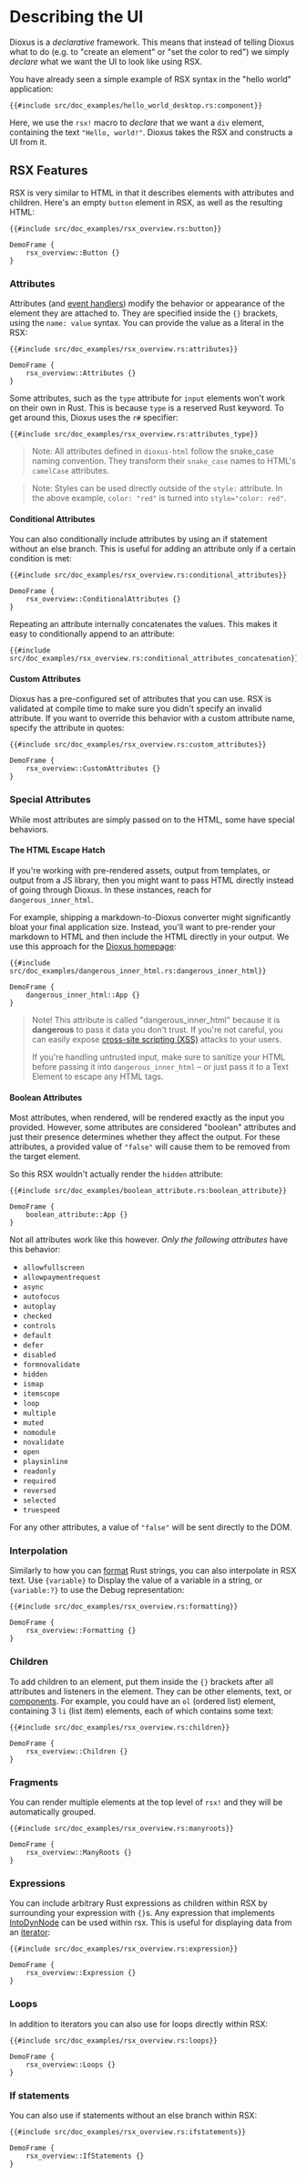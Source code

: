 # Describing the UI

Dioxus is a _declarative_ framework. This means that instead of telling Dioxus what to do (e.g. to "create an element" or "set the color to red") we simply _declare_ what we want the UI to look like using RSX.

You have already seen a simple example of RSX syntax in the "hello world" application:

```rust, no_run
{{#include src/doc_examples/hello_world_desktop.rs:component}}
```

Here, we use the `rsx!` macro to _declare_ that we want a `div` element, containing the text `"Hello, world!"`. Dioxus takes the RSX and constructs a UI from it.

## RSX Features

RSX is very similar to HTML in that it describes elements with attributes and children. Here's an empty `button` element in RSX, as well as the resulting HTML:

```rust, no_run
{{#include src/doc_examples/rsx_overview.rs:button}}
```

```inject-dioxus
DemoFrame {
	rsx_overview::Button {}
}
```

### Attributes

Attributes (and [event handlers](event_handlers.md)) modify the behavior or appearance of the element they are attached to. They are specified inside the `{}` brackets, using the `name: value` syntax. You can provide the value as a literal in the RSX:

```rust, no_run
{{#include src/doc_examples/rsx_overview.rs:attributes}}
```

```inject-dioxus
DemoFrame {
	rsx_overview::Attributes {}
}
```

Some attributes, such as the ``type`` attribute for ``input`` elements won't work on their own in Rust. This is because ``type`` is a reserved Rust keyword. To get around this, Dioxus uses the ``r#`` specifier:
```rust, no_run
{{#include src/doc_examples/rsx_overview.rs:attributes_type}}
```

> Note: All attributes defined in `dioxus-html` follow the snake_case naming convention. They transform their `snake_case` names to HTML's `camelCase` attributes.

> Note: Styles can be used directly outside of the `style:` attribute. In the above example, `color: "red"` is turned into `style="color: red"`.

#### Conditional Attributes

You can also conditionally include attributes by using an if statement without an else branch. This is useful for adding an attribute only if a certain condition is met:

```rust, no_run
{{#include src/doc_examples/rsx_overview.rs:conditional_attributes}}
```

```inject-dioxus
DemoFrame {
	rsx_overview::ConditionalAttributes {}
}
```

Repeating an attribute internally concatenates the values.
This makes it easy to conditionally append to an attribute:

```rust, no_run
{{#include src/doc_examples/rsx_overview.rs:conditional_attributes_concatenation}}
```

#### Custom Attributes

Dioxus has a pre-configured set of attributes that you can use. RSX is validated at compile time to make sure you didn't specify an invalid attribute. If you want to override this behavior with a custom attribute name, specify the attribute in quotes:

```rust, no_run
{{#include src/doc_examples/rsx_overview.rs:custom_attributes}}
```

```inject-dioxus
DemoFrame {
	rsx_overview::CustomAttributes {}
}
```

### Special Attributes

While most attributes are simply passed on to the HTML, some have special behaviors.

#### The HTML Escape Hatch

If you're working with pre-rendered assets, output from templates, or output from a JS library, then you might want to pass HTML directly instead of going through Dioxus. In these instances, reach for `dangerous_inner_html`.

For example, shipping a markdown-to-Dioxus converter might significantly bloat your final application size. Instead, you'll want to pre-render your markdown to HTML and then include the HTML directly in your output. We use this approach for the [Dioxus homepage](https://dioxuslabs.com):

```rust, no_run
{{#include src/doc_examples/dangerous_inner_html.rs:dangerous_inner_html}}
```

```inject-dioxus
DemoFrame {
	dangerous_inner_html::App {}
}
```
> Note! This attribute is called "dangerous_inner_html" because it is **dangerous** to pass it data you don't trust. If you're not careful, you can easily expose [cross-site scripting (XSS)](https://en.wikipedia.org/wiki/Cross-site_scripting) attacks to your users.
>
> If you're handling untrusted input, make sure to sanitize your HTML before passing it into `dangerous_inner_html` – or just pass it to a Text Element to escape any HTML tags.

#### Boolean Attributes

Most attributes, when rendered, will be rendered exactly as the input you provided. However, some attributes are considered "boolean" attributes and just their presence determines whether they affect the output. For these attributes, a provided value of `"false"` will cause them to be removed from the target element.

So this RSX wouldn't actually render the `hidden` attribute:

```rust, no_run
{{#include src/doc_examples/boolean_attribute.rs:boolean_attribute}}
```

```inject-dioxus
DemoFrame {
	boolean_attribute::App {}
}
```

Not all attributes work like this however. _Only the following attributes_ have this behavior:

- `allowfullscreen`
- `allowpaymentrequest`
- `async`
- `autofocus`
- `autoplay`
- `checked`
- `controls`
- `default`
- `defer`
- `disabled`
- `formnovalidate`
- `hidden`
- `ismap`
- `itemscope`
- `loop`
- `multiple`
- `muted`
- `nomodule`
- `novalidate`
- `open`
- `playsinline`
- `readonly`
- `required`
- `reversed`
- `selected`
- `truespeed`

For any other attributes, a value of `"false"` will be sent directly to the DOM.

### Interpolation

Similarly to how you can [format](https://doc.rust-lang.org/rust-by-example/hello/print/fmt.html) Rust strings, you can also interpolate in RSX text. Use `{variable}` to Display the value of a variable in a string, or `{variable:?}` to use the Debug representation:

```rust, no_run
{{#include src/doc_examples/rsx_overview.rs:formatting}}
```

```inject-dioxus
DemoFrame {
	rsx_overview::Formatting {}
}
```

### Children

To add children to an element, put them inside the `{}` brackets after all attributes and listeners in the element. They can be other elements, text, or [components](components.md). For example, you could have an `ol` (ordered list) element, containing 3 `li` (list item) elements, each of which contains some text:

```rust, no_run
{{#include src/doc_examples/rsx_overview.rs:children}}
```

```inject-dioxus
DemoFrame {
	rsx_overview::Children {}
}
```

### Fragments

You can render multiple elements at the top level of `rsx!` and they will be automatically grouped.

```rust, no_run
{{#include src/doc_examples/rsx_overview.rs:manyroots}}
```

```inject-dioxus
DemoFrame {
	rsx_overview::ManyRoots {}
}
```

### Expressions

You can include arbitrary Rust expressions as children within RSX by surrounding your expression with `{}`s. Any expression that implements [IntoDynNode](https://docs.rs/dioxus-core/0.3/dioxus_core/trait.IntoDynNode.html) can be used within rsx. This is useful for displaying data from an [iterator](https://doc.rust-lang.org/stable/book/ch13-02-iterators.html#processing-a-series-of-items-with-iterators):

```rust, no_run
{{#include src/doc_examples/rsx_overview.rs:expression}}
```

```inject-dioxus
DemoFrame {
	rsx_overview::Expression {}
}
```

### Loops

In addition to iterators you can also use for loops directly within RSX:

```rust, no_run
{{#include src/doc_examples/rsx_overview.rs:loops}}
```

```inject-dioxus
DemoFrame {
	rsx_overview::Loops {}
}
```

### If statements

You can also use if statements without an else branch within RSX:

```rust, no_run
{{#include src/doc_examples/rsx_overview.rs:ifstatements}}
```

```inject-dioxus
DemoFrame {
	rsx_overview::IfStatements {}
}
```
